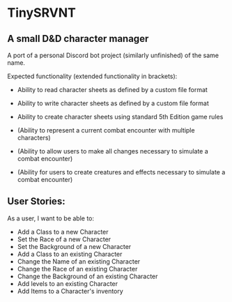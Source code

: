 # TinySRVNT

## A small D&D character manager
A port of a personal Discord bot project (similarly unfinished) of the same name.

Expected functionality (extended functionality in brackets):
- Ability to read character sheets as defined by a custom file format
- Ability to write character sheets as defined by a custom file format
- Ability to create character sheets using standard 5th Edition game rules


- (Ability to represent a current combat encounter with multiple characters)
- (Ability to allow users to make all changes necessary to simulate a combat encounter)
- (Ability for users to create creatures and effects necessary to simulate a combat encounter)

## User Stories:
As a user, I want to be able to:

- Add a Class to a new Character
- Set the Race of a new Character
- Set the Background of a new Character
- Add a Class to an existing Character
- Change the Name of an existing Character
- Change the Race of an existing Character
- Change the Background of an existing Character
- Add levels to an existing Character
- Add Items to a Character's inventory